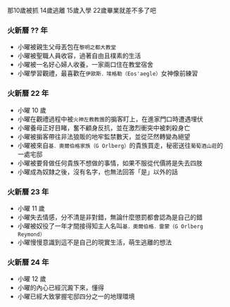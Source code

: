 那10歲被抓 14歲逃離 15歲入學 22歲畢業就差不多了吧

### 火新曆 ?? 年
+ 小曜被親生父母丟包在`黎明之都大教堂`
+ 小曜被聖職人員收容，過著自由且樸素的生活
+ 小曜被一名好心婦人收養，一家兩口住在教堂宿舍
+ 小曜學習觀禮，最喜歡在`伊歐斯．埃格勒（Eos'aegle）`女神像前練習

### 火新曆 22 年
+ 小曜 10 歲
+ 小曜在觀禮過程中被`火神左教教團`的掮客盯上，在進家門口時遭遇埋伏
+ 小曜養母正好目睹，奮不顧身反抗，並在激烈衝突中被刺殺身亡
+ 小曜被掮客帶往非法狼販的地牢監禁數天，並從茫然轉變為絕望
+ 小曜被來自`基．奧爾伯格家族（G Orlberg）`的貴族買走，秘密送往`葡萄酒山莊`的一處宅邸
+ 小曜被要脅做任何貴族不想做的事情，如果不服從代價將是失去四肢
+ 小曜成為奴隸之後，沒有名字，也無法回答「是」以外的話

### 火新曆 23 年
+ 小曜 11 歲
+ 小曜失去情感，分不清是非對錯，無論什麼懲罰都會認為是自己的錯
+ 小曜被奴役了一年才間接得知主人名叫`基．奧爾伯格．雷蒙（G Orlberg Reymond）`
+ 小曜慢慢意識到這不是自己的現實生活，萌生逃離的想法

### 火新曆 24 年
+ 小曜 12 歲
+ 小曜的內心已經沉澱下來，懂得
+ 小曜已經大致掌握宅邸四分之一的地理環境